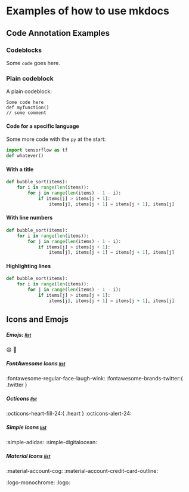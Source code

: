 # Examples of how to use mkdocs

## Code Annotation Examples

### Codeblocks

Some `code` goes here.

### Plain codeblock

A plain codeblock:

```
Some code here
def myfunction()
// some comment
```

#### Code for a specific language

Some more code with the `py` at the start:

``` py
import tensorflow as tf
def whatever()
```

#### With a title

``` py title="bubble_sort.py"
def bubble_sort(items):
    for i in range(len(items)):
        for j in range(len(items) - 1 - i):
            if items[j] > items[j + 1]:
                items[j], items[j + 1] = items[j + 1], items[j]
```

#### With line numbers

``` py linenums="1"
def bubble_sort(items):
    for i in range(len(items)):
        for j in range(len(items) - 1 - i):
            if items[j] > items[j + 1]:
                items[j], items[j + 1] = items[j + 1], items[j]
```

#### Highlighting lines

``` py hl_lines="2 3"
def bubble_sort(items):
    for i in range(len(items)):
        for j in range(len(items) - 1 - i):
            if items[j] > items[j + 1]:
                items[j], items[j + 1] = items[j + 1], items[j]
```

## Icons and Emojs

##### Emojs: <small><a href="https://gist.github.com/rxaviers/7360908" target="_blank">list</a></small>  
:smile: :purple_heart:  


##### FontAwesome Icons <small><a href="https://github.com/squidfunk/mkdocs-material/tree/master/material/templates/.icons/fontawesome" target="_blank">list</a></small>  
:fontawesome-regular-face-laugh-wink:
:fontawesome-brands-twitter:{ .twitter }  


##### Octicons <small><a href="https://github.com/squidfunk/mkdocs-material/tree/master/material/templates/.icons/octicons" target="_blank">list</a></small>  
:octicons-heart-fill-24:{ .heart }
:octicons-alert-24:  
>

##### Simple Icons <small><a href="https://github.com/squidfunk/mkdocs-material/tree/master/material/templates/.icons/simple" target="_blank">list</a></small>  
:simple-adidas:
:simple-digitalocean:  


##### Material Icons <small><a href="https://github.com/squidfunk/mkdocs-material/tree/master/material/templates/.icons/material" target="_blank">list</a></small>     
:material-account-cog:
:material-account-credit-card-outline:


:logo-monochrome:
:logo:



 